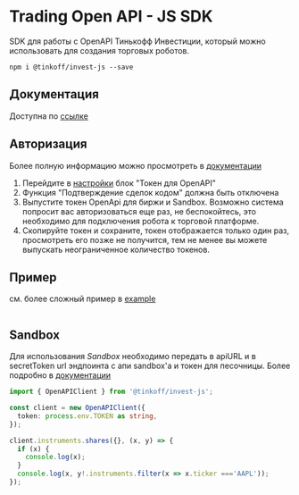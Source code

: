 # Trading Open API - JS SDK

SDK для работы с OpenAPI Тинькофф Инвестиции, который можно использовать для создания торговых роботов.

`npm i @tinkoff/invest-js --save`


## Документация

Доступна по [ссылке](https://tinkoff.github.io/investAPI/)


## Авторизация

Более полную информацию можно просмотреть в [документации](https://tinkoffcreditsystems.github.io/invest-openapi/auth/)

1. Перейдите в [настройки](https://www.tinkoff.ru/invest/settings/) блок "Токен для OpenAPI"
2. Функция "Подтверждение сделок кодом" должна быть отключена
3. Выпустите токен OpenApi для биржи и Sandbox. Возможно система
   попросит вас авторизоваться еще раз, не беспокойтесь, это необходимо
   для подключения робота к торговой платформе.
4. Скопируйте токен и сохраните, токен отображается только один раз, просмотреть
   его позже не получится, тем не менее вы можете выпускать неограниченное количество токенов.

## Пример

см. более сложный пример в [example](./example)

```typescript

```

## Sandbox

Для использования _Sandbox_ необходимо передать в apiURL и в secretToken url
эндпоинта с апи sandbox'а и токен для песочницы.
Более подробно в [документации](https://tinkoffcreditsystems.github.io/invest-openapi/env/)

```typescript
import { OpenAPIClient } from '@tinkoff/invest-js';

const client = new OpenAPIClient({
  token: process.env.TOKEN as string,
});

client.instruments.shares({}, (x, y) => {
  if (x) {
    console.log(x);
  }
  console.log(x, y!.instruments.filter(x => x.ticker ==='AAPL'));
});
```
